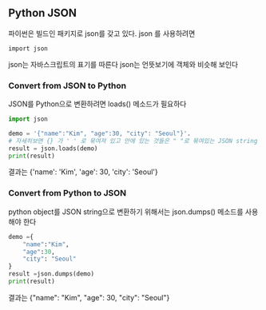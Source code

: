 ## Python JSON
파이썬은 빌드인 패키지로 json를 갖고 있다. json 를 사용하려면 
```
import json
```
json는 자바스크립트의 표기를 따른다 
json는 언뜻보기에 객체와 비슷해 보인다 

### Convert from JSON to Python
JSON를 Python으로 변환하려면 loads() 메소드가 필요하다   

``` python
import json

demo = '{"name":"Kim", "age":30, "city": "Seoul"}'. 
# 자세히보면 {} 가 ' ' 로 묶여져 있고 안에 있는 것들은 " "로 묶여있는 JSON string 이다
result = json.loads(demo)
print(result)

```
결과는 {'name': 'Kim', 'age': 30, 'city': 'Seoul'}


### Convert from Python to JSON
python object를 JSON string으로 변환하기 위해서는 json.dumps() 메소드를 사용해야 한다
```python
demo ={
    "name":"Kim", 
    "age":30, 
    "city": "Seoul"
}
result =json.dumps(demo)
print(result)
```
결과는 {"name": "Kim", "age": 30, "city": "Seoul"}
